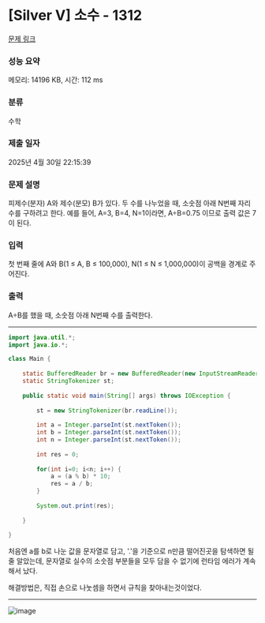 # [Silver V] 소수 - 1312 

[문제 링크](https://www.acmicpc.net/problem/1312) 

### 성능 요약

메모리: 14196 KB, 시간: 112 ms

### 분류

수학

### 제출 일자

2025년 4월 30일 22:15:39

### 문제 설명

<p>피제수(분자) A와 제수(분모) B가 있다. 두 수를 나누었을 때, 소숫점 아래 N번째 자리수를 구하려고 한다. 예를 들어, A=3, B=4, N=1이라면, A÷B=0.75 이므로 출력 값은 7이 된다.</p>

### 입력 

 <p>첫 번째 줄에 A와 B(1 ≤ A, B ≤ 100,000), N(1 ≤ N ≤ 1,000,000)이 공백을 경계로 주어진다.</p>

### 출력 

 <p>A÷B를 했을 때, 소숫점 아래 N번째 수를 출력한다.</p>

---

```java
import java.util.*;
import java.io.*;

class Main {
    
    static BufferedReader br = new BufferedReader(new InputStreamReader(System.in));
    static StringTokenizer st;
    
    public static void main(String[] args) throws IOException {
        
        st = new StringTokenizer(br.readLine());
        
        int a = Integer.parseInt(st.nextToken());
        int b = Integer.parseInt(st.nextToken());
        int n = Integer.parseInt(st.nextToken());
        
        int res = 0;
        
        for(int i=0; i<n; i++) {
            a = (a % b) * 10;
            res = a / b;
        }
        
        System.out.print(res);
        
    }
    
}

```

처음엔 a를 b로 나눈 값을 문자열로 담고, '.'을 기준으로 n만큼 떨어진곳을 탐색하면 될 줄 알았는데, 문자열로 실수의 소숫점 부분들을 모두 담을 수 없기에 런타임 에러가 계속해서 났다.

해결방법은, 직접 손으로 나눗셈을 하면서 규칙을 찾아내는것이었다.

---

![image](https://github.com/user-attachments/assets/b1909169-be8a-4e48-afc4-e2dd2f239981)
